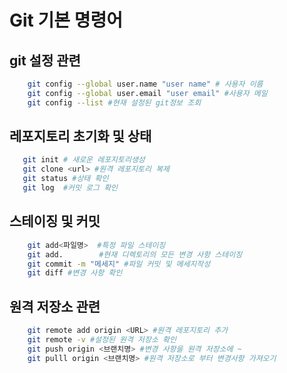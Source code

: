 
# Git 기본 명령어

## git 설정 관련

```bash
    git config --global user.name "user name" # 사용자 이름
    git config --global user.email "user email" #사용자 메일
    git config --list #현재 설정된 git정보 조회
 ```

 ## 레포지토리 초기화 및 상태

 ```bash
    git init # 새로운 레포지토리생성
    git clone <url> #원격 레포지토리 복제
    git status #상태 확인
    git log  #커밋 로그 확인
```

## 스테이징 및 커밋

```bash
    git add<파일명>  #특정 파일 스테이징
    git add.        #현재 디렉토리의 모든 변경 사항 스테이징
    git commit -m "메세지" #파일 커밋 및 메세지작성
    git diff #변경 사항 확인 
```


## 원격 저장소 관련
```bash 
    git remote add origin <URL> #원격 레포지토리 추가
    git remote -v #설정된 원격 저장소 확인
    git push origin <브랜치명> #변경 사항을 원격 저장소에 ~
    git pulll origin <브랜치명> #원격 저장소로 부터 변경사항 가져오기
```